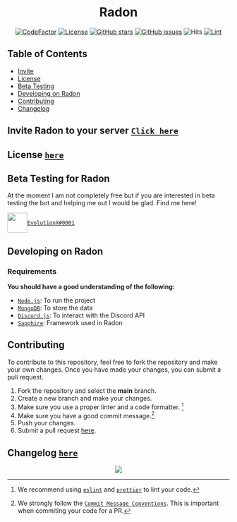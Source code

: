 <div align="center">

# Radon

[![CodeFactor]](https://www.codefactor.io/repository/github/evolutionx-10/radon/overview/main)
[![License]][apache]
[![GitHub stars]][stars]
[![GitHub issues]][issues]
![Hits](https://hits.seeyoufarm.com/api/count/incr/badge.svg?url=https%3A%2F%2Fgithub.com%2FEvolutionX-10%2FRadon&count_bg=%234900FF&title_bg=%23555555&icon=&icon_color=%23E7E7E7&title=hits&edge_flat=false)
[![Lint](https://github.com/EvolutionX-10/Radon/actions/workflows/linter.yml/badge.svg)](https://github.com/EvolutionX-10/Radon/actions/workflows/linter.yml)

</div>

## Table of Contents

-   [Invite](#invite-radon-to-your-server-click-here)
-   [License](#license-here)
-   [Beta Testing](#beta-testing-for-radon)
-   [Developing on Radon](#developing-on-radon)
-   [Contributing](#contributing)
-   [Changelog](#changelog-here)

## Invite Radon to your server [`Click here`][invite]

## License [`here`][apache]

## Beta Testing for Radon

At the moment I am not completely free but if you are interested in beta testing the bot and helping me out I would be glad. Find me here! <br>

<div>
  
<img align = "center" src = "https://i.dlpng.com/static/png/5323399-transparent-discord-icon-227131-free-icons-library-discord-icon-transparent-500_500_preview.png" height = "45" width = "45"/>[`EvolutionX#0001`](https://discord.com/users/697795666373640213)

</div>

## Developing on Radon

### Requirements

**You should have a good understanding of the following:**

-   [`Node.js`]: To run the project
-   [`MongoDB`]: To store the data
-   [`Discord.js`][discord.js]: To interact with the Discord API
-   [`Sapphire`]: Framework used in Radon

## Contributing

To contribute to this repository, feel free to fork the repository and make your own changes. Once you have made your changes, you can submit a pull request.

1. Fork the repository and select the **main** branch.
2. Create a new branch and make your changes.
3. Make sure you use a proper linter and a code formatter. [^lint]
4. Make sure you have a good commit message.[^commit]
5. Push your changes.
6. Submit a pull request [here][pr].

## Changelog [`here`][changelog]


<div align="center">
<a href="https://top.gg/bot/944833303226236989">
  <img src="https://top.gg/api/widget/944833303226236989.svg">
</a>
</div>

<!-- REFERENCES -->

[^env]: You will need to create a `.env` file in the root directory of the project.
[^lint]: We recommend using [`eslint`] and [`prettier`] to lint your code.
[^commit]: We strongly follow the [`Commit Message Conventions`]. This is important when commiting your code for a PR.

<!-- LINKS -->

[`node.js`]: https://nodejs.org/en/
[`mongodb`]: https://www.mongodb.com/
[`git`]: https://git-scm.com/
[typescript]: https://www.typescriptlang.org/
[discord.js]: https://discord.js.org/
[node.js]: https://nodejs.org/en/
[pr]: https://github.com/EvolutionX-10/Radon/pulls
[stars]: https://github.com/EvolutionX-10/Radon/stargazers
[issues]: https://github.com/EvolutionX-10/Radon/issues
[changelog]: https://github.com/EvolutionX-10/Radon/blob/main/CHANGELOG.md
[`eslint`]: https://eslint.org/
[`prettier`]: https://prettier.io/
[`commit message conventions`]: https://conventionalcommits.org/en/v1.0.0/
[apache]: https://github.com/EvolutionX-10/Radon/blob/main/LICENSE.md
[`eta`]: https://www.javatpoint.com/eta-full-form
[`sapphire`]: https://www.sapphirejs.dev
[invite]: https://discord.com/api/oauth2/authorize?client_id=944833303226236989&scope=applications.commands+bot&permissions=543276137727

<!-- BADGES -->

[codefactor]: https://www.codefactor.io/repository/github/evolutionx-10/radon/badge/main
[license]: https://img.shields.io/github/license/EvolutionX-10/Radon
[github stars]: https://img.shields.io/github/stars/EvolutionX-10/Radon
[github issues]: https://img.shields.io/github/issues/EvolutionX-10/Radon

